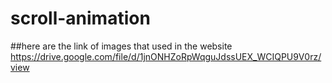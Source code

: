 ﻿# scroll-animation
##here are the link of images that used in the website https://drive.google.com/file/d/1jnONHZoRpWqguJdssUEX_WCIQPU9V0rz/view
